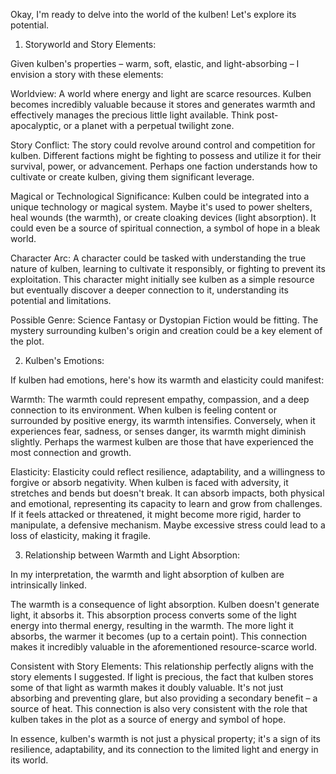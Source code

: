 Okay, I'm ready to delve into the world of the kulben! Let's explore its potential.

1. Storyworld and Story Elements:

Given kulben's properties – warm, soft, elastic, and light-absorbing – I envision a story with these elements:

Worldview: A world where energy and light are scarce resources. Kulben becomes incredibly valuable because it stores and generates warmth and effectively manages the precious little light available. Think post-apocalyptic, or a planet with a perpetual twilight zone.

Story Conflict: The story could revolve around control and competition for kulben. Different factions might be fighting to possess and utilize it for their survival, power, or advancement. Perhaps one faction understands how to cultivate or create kulben, giving them significant leverage.

Magical or Technological Significance: Kulben could be integrated into a unique technology or magical system. Maybe it's used to power shelters, heal wounds (the warmth), or create cloaking devices (light absorption). It could even be a source of spiritual connection, a symbol of hope in a bleak world.

Character Arc: A character could be tasked with understanding the true nature of kulben, learning to cultivate it responsibly, or fighting to prevent its exploitation. This character might initially see kulben as a simple resource but eventually discover a deeper connection to it, understanding its potential and limitations.

Possible Genre: Science Fantasy or Dystopian Fiction would be fitting. The mystery surrounding kulben's origin and creation could be a key element of the plot.

2. Kulben's Emotions:

If kulben had emotions, here's how its warmth and elasticity could manifest:

Warmth: The warmth could represent empathy, compassion, and a deep connection to its environment. When kulben is feeling content or surrounded by positive energy, its warmth intensifies. Conversely, when it experiences fear, sadness, or senses danger, its warmth might diminish slightly. Perhaps the warmest kulben are those that have experienced the most connection and growth.

Elasticity: Elasticity could reflect resilience, adaptability, and a willingness to forgive or absorb negativity. When kulben is faced with adversity, it stretches and bends but doesn't break. It can absorb impacts, both physical and emotional, representing its capacity to learn and grow from challenges. If it feels attacked or threatened, it might become more rigid, harder to manipulate, a defensive mechanism. Maybe excessive stress could lead to a loss of elasticity, making it fragile.

3. Relationship between Warmth and Light Absorption:

In my interpretation, the warmth and light absorption of kulben are intrinsically linked.

The warmth is a consequence of light absorption. Kulben doesn't generate light, it absorbs it. This absorption process converts some of the light energy into thermal energy, resulting in the warmth. The more light it absorbs, the warmer it becomes (up to a certain point). This connection makes it incredibly valuable in the aforementioned resource-scarce world.

Consistent with Story Elements: This relationship perfectly aligns with the story elements I suggested. If light is precious, the fact that kulben stores some of that light as warmth makes it doubly valuable. It's not just absorbing and preventing glare, but also providing a secondary benefit – a source of heat. This connection is also very consistent with the role that kulben takes in the plot as a source of energy and symbol of hope.

In essence, kulben's warmth is not just a physical property; it's a sign of its resilience, adaptability, and its connection to the limited light and energy in its world.